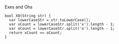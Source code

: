 Exes and Ohs

    bool XO(String str) {
      var lowerCaseStr = str.toLowerCase();
      var xCount = lowerCaseStr.split('x').length - 1;
      var oCount = lowerCaseStr.split('o').length - 1;
      return xCount == oCount;
    }
